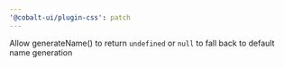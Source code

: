 ```yaml
---
'@cobalt-ui/plugin-css': patch
---
```


Allow generateName() to return `undefined` or `null` to fall back to default name generation
